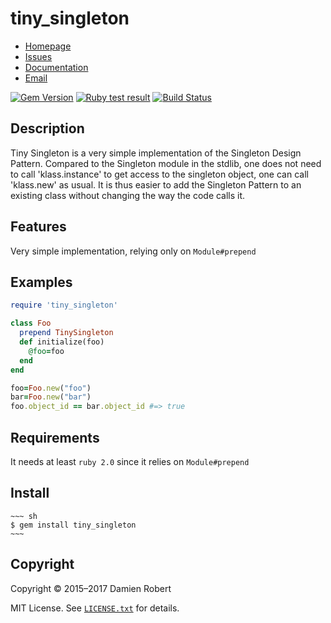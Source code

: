 # tiny_singleton

* [Homepage](https://github.com/DamienRobert/tiny_singleton#readme)
* [Issues](https://github.com/DamienRobert/tiny_singleton/issues)
* [Documentation](http://rubydoc.info/gems/tiny_singleton)
* [Email](mailto:Damien.Olivier.Robert+gems@gmail.com)

[![Gem Version](https://img.shields.io/gem/v/tiny_singleton.svg)](https://rubygems.org/gems/tiny_singleton)
[![Ruby test result](https://github.com/DamienRobert/tiny_singleton/workflows/Ruby/badge.svg)](https://github.com/DamienRobert/tiny_singleton/actions?query=workflow%3ARuby)
[![Build Status](https://travis-ci.org/DamienRobert/tiny_singleton.svg?branch=master)](https://travis-ci.org/DamienRobert/tiny_singleton)

## Description

  Tiny Singleton is a very simple implementation of the Singleton Design
  Pattern. Compared to the Singleton module in the stdlib, one does not
  need to call 'klass.instance' to get access to the singleton object, one
  can call 'klass.new' as usual. It is thus easier to add the Singleton
  Pattern to an existing class without changing the way the code calls it.

## Features

Very simple implementation, relying only on `Module#prepend`

## Examples

``` ruby
require 'tiny_singleton'

class Foo
  prepend TinySingleton
  def initialize(foo)
    @foo=foo
  end
end

foo=Foo.new("foo")
bar=Foo.new("bar")
foo.object_id == bar.object_id #=> true
```

## Requirements

It needs at least `ruby 2.0` since it relies on `Module#prepend`

## Install

    ~~~ sh
    $ gem install tiny_singleton
    ~~~

## Copyright

Copyright © 2015–2017 Damien Robert

MIT License. See [`LICENSE.txt`](LICENSE.txt) for details.
